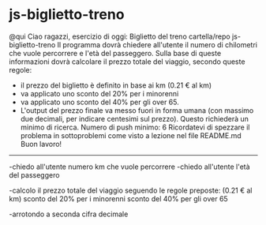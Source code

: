 # js-biglietto-treno
@qui Ciao ragazzi,
esercizio di oggi: Biglietto del treno
cartella/repo js-biglietto-treno
Il programma dovrà chiedere all'utente il numero di chilometri che vuole percorrere e l'età del passeggero. Sulla base di queste informazioni dovrà calcolare il prezzo totale del viaggio, secondo queste regole:
- il prezzo del biglietto è definito in base ai km (0.21 € al km)
- va applicato uno sconto del 20% per i minorenni
- va applicato uno sconto del 40% per gli over 65.
- L'output del prezzo finale va messo fuori in forma umana (con massimo due decimali, per indicare centesimi sul prezzo). Questo richiederà un minimo di ricerca.
Numero di push minimo: 6
Ricordatevi di spezzare il problema in sottoproblemi come visto a lezione nel file README.md
Buon lavoro!
---------------------------------------------------------------------------------------------------------
-chiedo all'utente numero km che vuole percorrere
-chiedo all'utente l'età del passeggero

-calcolo il prezzo totale del viaggio seguendo le regole preposte:
(0.21 € al km)
sconto del 20% per i minorenni
sconto del 40% per gli over 65

-arrotondo a seconda cifra decimale
